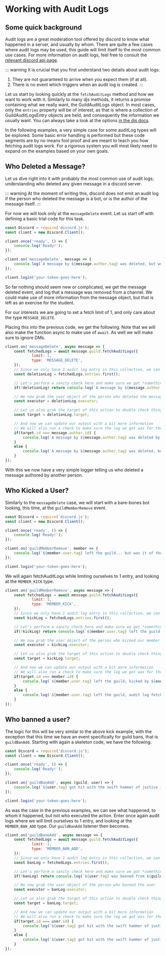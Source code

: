 # Working with Audit Logs

## Some quick background
Audit logs are a great moderation tool offered by discord to know what happened in a server, and usually by whom. There are quite a few cases where audit logs may be used, this guide will limit itself to the most common use cases. For more information on audit logs, feel free to consult the [relevant discord api page](https://discordapp.com/developers/docs/resources/audit-log).

::: warning
It is crucial that you first understand two details about audit logs:
1) They are not guaranteed to arrive when you expect them (if at all).
2) There is no event which triggers when an audit log is created.
:::

Let us start by looking quickly at the `fetchAuditLogs` method and how we want to work with it. Similarly to many djs methods, it returns a promise containing what we really want, the GuildAuditLogs object. In most cases, only the `entries` property will be of interest, as that is where a collection of GuildAuditLogsEntry objects are held, and consequently the information we usually want. You can always take a look at the options [in the djs docs](https://discord.js.org/#/docs/main/stable/class/Guild?scrollTo=fetchAuditLogs).

In the following examples, a very simple case for some auditLog types will be explored. Some basic error handling is performed but these code segments are by no means fool proof and are meant to teach you how fetching audit logs work. For a rigorous system you will most likely need to expand on the examples based on your own goals.

## Who Deleted a Message?
Let us dive right into it with probably the most common use of audit logs; understanding who deleted any given message in a discord server.

::: warning
At the moment of writing this, discord does not emit an audit log if the person who deleted the message is a bot, or is the author of the message itself.
:::

For now we will look only at the `messageDelete` event. Let us start off with defining a basic trial code for this task.

```js
const Discord = require('discord.js');
const client = new Discord.Client();

client.once('ready', () => {
	console.log('Ready!');
});

client.on('messageDelete', message => {
	console.log(`A message by ${message.author.tag} was deleted, but we don't know by who yet.`);
});

client.login('your-token-goes-here');
```

So far nothing should seem new or complicated, we get the message deleted event, and log that a message was removed from a channel. We could make use of more information from the message object, but that is left as an exercise for the student.

For our interests we are going to set a fetch limit of 1, and only care about the type `MESSAGE_DELETE`.

Placing this into the previous code, we get the following. Note that we will also make the function async to make use of `await`. As well we will make sure to ignore DMs.

```js
client.on('messageDelete', async message => {
	const fetchedLogs = await message.guild.fetchAuditLogs({
			limit: 1,
			type: 'MESSAGE_DELETE',
	});
	// Since we only have 1 audit log entry in this collection, we can simply grab the first one
	const deletionLog = fetchedLogs.entries.first();

	// Let's perform a sanity check here and make sure we got *something*
	if(!deletionLog) return console.log(`A message by ${message.author.tag} was deleted, but no relevant audit logs were found.`);

	// We now grab the user object of the person who deleted the message
	const executor = deletionLog.executor;

	// Let us also grab the target of this action to double check things
	const target = deletionLog.target;

	// And now we can update our output with a bit more information
	// We will also run a check to make sure the log we got was for the same author's message
	if(target.id === message.author.id) {
		console.log(`A message by ${message.author.tag} was deleted by ${executor.tag}.`);
	}
	else {
		console.log(`A message by ${message.author.tag} was deleted, but we don't know by who.`);
	}
});
```

With this we now have a very simple logger telling us who deleted a message authored by another person.

## Who Kicked a User?

Similarly to the `messageDelete` case, we will start with a bare-bones bot looking, this time, at the `guildMemberRemove` event.

```js
const Discord = require('discord.js');
const client = new Discord.Client();

client.once('ready', () => {
	console.log('Ready!');
});

client.on('guildMemberRemove', member => {
	console.log(`${member.user.tag} left the guild... but was it of their own free will?`);
});

client.login('your-token-goes-here');
```

We will again fetchAuditLogs while limiting ourselves to 1 entry, and looking at the `MEMBER_KICK` type.

```js
client.on('guildMemberRemove', async message => {
	const fetchedLogs = await message.guild.fetchAuditLogs({
			limit: 1,
			type: 'MEMBER_KICK',
	});
	// Since we only have 1 audit log entry in this collection, we can simply grab the first one
	const kickLog = fetchedLogs.entries.first();

	// Let's perform a sanity check here and make sure we got *something*
	if(!kickLog) return console.log(`${member.user.tag} left the guild, most likely of their own will.`);

	// We now grab the user object of the person who kicked our member
	const executor = kickLog.executor;

	// Let us also grab the target of this action to double check things
	const target = kickLog.target;

	// And now we can update our output with a bit more information
	// We will also run a check to make sure the log we got was for the same kicked member
	if(target.id === member.id) {
		console.log(`${member.user.tag} left the guild; kicked by ${executor.tag}?`);
	}
	else {
		console.log(`${member.user.tag} left the guild, audit log fetch was inconclusive.`);
	}
});
```

## Who banned a user?

The logic for this will be very similar to the above kick example, with the exception that this time we have an event specifically for guild bans, that is `guildBanAdd`. Starting with again a skeleton code, we have the following.

```js
const Discord = require('discord.js');
const client = new Discord.Client();

client.once('ready', () => {
	console.log('Ready!');
});

client.on('guildBanAdd', async (guild, user) => {
	console.log(`${user.tag} got hit with the swift hammer of justice in the guild ${guild.name}.`);
});

client.login('your-token-goes-here');
```

As was the case in the previous examples, we can see what happened, to whom it happened, but not who executed the action. Enter once again audit logs where we will limit ourselves to 1 entry, and looking at the `MEMBER_BAN_ADD` type. Our `guildBanAdd` listener then becomes.

```js
client.on('guildBaneAdd', async message => {
	const fetchedLogs = await message.guild.fetchAuditLogs({
			limit: 1,
			type: 'MEMBER_BAN_ADD',
	});
	// Since we only have 1 audit log entry in this collection, we can simply grab the first one
	const banLog = fetchedLogs.entries.first();

	// Let's perform a sanity check here and make sure we got *something*
	if(!banLog) return console.log(`${user.tag} was banned from ${guild.name} but no audit log could be found.`);

	// We now grab the user object of the person who banned the user
	const executor = banLog.executor;

	// Let us also grab the target of this action to double check things
	const target = banLog.target;

	// And now we can update our output with a bit more information
	// We will also run a check to make sure the log we got was for the same kicked member
	if(target.id === user.id) {
		console.log(`${user.tag} got hit with the swift hammer of justice in the guild ${guild.name}, wielded by the mighty ${executor.tag}`);
	}
	else {
		console.log(`${user.tag} got hit with the swift hammer of justice in the guild ${guild.name}, audit log fetch was inconclusive.`);
	}
});
```
